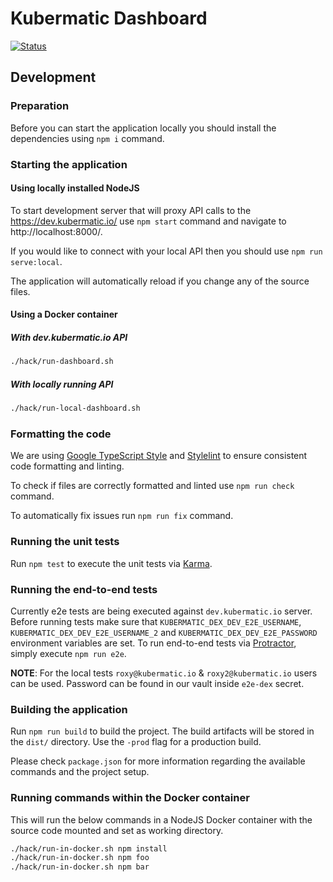 # Kubermatic Dashboard
[![Status](https://drone.loodse.com/api/badges/kubermatic/dashboard-v2/status.svg)](https://drone.loodse.com/kubermatic/dashboard-v2)

## Development

### Preparation
Before you can start the application locally you should install the dependencies using `npm i` command.

### Starting the application

#### Using locally installed NodeJS
To start development server that will proxy API calls to the https://dev.kubermatic.io/ use 
`npm start` command and navigate to http://localhost:8000/.

If you would like to connect with your local API then you should use `npm run serve:local`.

The application will automatically reload if you change any of the source files.

#### Using a Docker container

##### With dev.kubermatic.io API
```bash
./hack/run-dashboard.sh
```

##### With locally running API
```bash
./hack/run-local-dashboard.sh
```

### Formatting the code
We are using [Google TypeScript Style](https://github.com/google/ts-style) and [Stylelint](https://github.com/stylelint/stylelint) to ensure consistent code formatting and linting.

To check if files are correctly formatted and linted use `npm run check` command.

To automatically fix issues run `npm run fix` command.

### Running the unit tests
Run `npm test` to execute the unit tests via [Karma](https://karma-runner.github.io).

### Running the end-to-end tests
Currently e2e tests are being executed against `dev.kubermatic.io` server. Before running tests make sure that `KUBERMATIC_DEX_DEV_E2E_USERNAME`, `KUBERMATIC_DEX_DEV_E2E_USERNAME_2` and `KUBERMATIC_DEX_DEV_E2E_PASSWORD` environment variables are set. To run end-to-end tests via [Protractor](http://www.protractortest.org/), simply execute `npm run e2e`.

**NOTE**: For the local tests `roxy@kubermatic.io` & `roxy2@kubermatic.io` users can be used. Password can be found in our vault inside `e2e-dex` secret.

### Building the application
Run `npm run build` to build the project. The build artifacts will be stored in the `dist/` directory. Use the `-prod` flag for a production build.

Please check `package.json` for more information regarding the available commands and the project setup.

### Running commands within the Docker container

This will run the below commands in a NodeJS Docker container with the source code mounted and set as working directory.
```bash
./hack/run-in-docker.sh npm install
./hack/run-in-docker.sh npm foo
./hack/run-in-docker.sh npm bar
```
